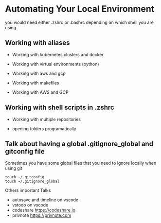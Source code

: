 # Automating Your Local Environment

you would need either .zshrc or .bashrc depending on which shell you are using.

## Working with aliases

- Working with kubernetes clusters and docker

- Working with virtual environments (python)

- Working with aws and gcp

- Working with makefiles

- Working with AWS and GCP

## Working with shell scripts in .zshrc

- Working with multiple repositories

- opening folders programatically

## Talk about having a global .gitignore_global and gitconfig file

Sometimes you have some global files that you need to ignore locally when using git

```
touch ~/.gitconfig
touch ~/.gitignore_global
```

Others important Talks

- autosave and timeline on vscode
- vstodo on vscode
- codeshare https://codeshare.io
- privnote https://privnote.com
